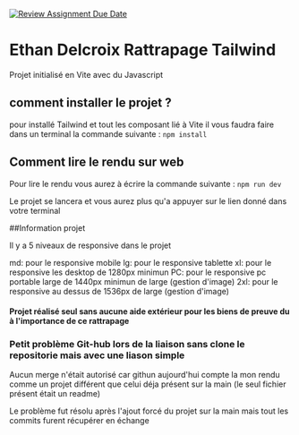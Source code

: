 [![Review Assignment Due Date](https://classroom.github.com/assets/deadline-readme-button-24ddc0f5d75046c5622901739e7c5dd533143b0c8e959d652212380cedb1ea36.svg)](https://classroom.github.com/a/sx0do6kF)

# Ethan Delcroix Rattrapage Tailwind

Projet initialisé en Vite avec du Javascript

## comment installer le projet ?
pour installé Tailwind et tout les composant lié à  Vite il vous faudra faire dans un terminal la commande suivante :
``` npm install ```

## Comment lire le rendu sur web

Pour lire le rendu vous aurez à écrire la commande suivante :
``` npm run dev ```

Le projet se lancera et vous aurez plus qu'a appuyer sur le lien donné dans votre terminal

##Information projet

Il y a 5 niveaux de responsive dans le projet

md: pour le responsive mobile
lg: pour le responsive tablette 
xl: pour le responsive les desktop de 1280px minimun
PC: pour le responsive pc portable large de 1440px minimun de large (gestion d'image)
2xl: pour le responsive au dessus de 1536px de large (gestion d'image)

#### Projet réalisé seul sans aucune aide extérieur pour les biens de preuve du à l'importance de ce rattrapage

### Petit problème Git-hub lors de la liaison sans clone le repositorie mais avec une liason simple

Aucun merge n'était autorisé car githun aujourd'hui compte la mon rendu comme un projet différent que celui déja présent sur la main (le seul fichier présent était un readme)

Le problème fut résolu après l'ajout forcé du projet sur la main mais tout les commits furent récupérer en échange

